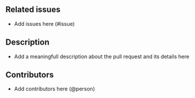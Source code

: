 ## Related issues

- Add issues here (#issue)

## Description

- Add a meaningfull description about the pull request and its details here

## Contributors

- Add contributors here (@person)
